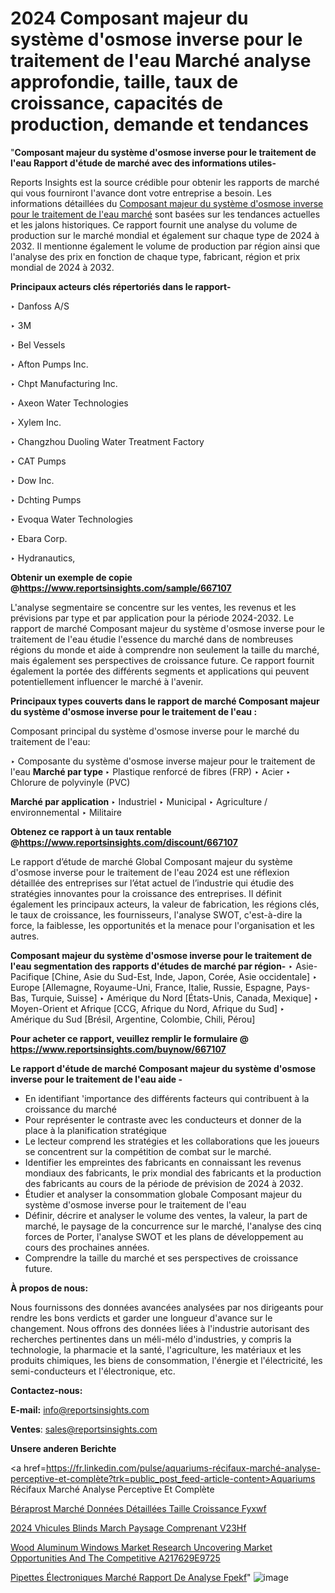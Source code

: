 # 2024 Composant majeur du système d'osmose inverse pour le traitement de l'eau Marché analyse approfondie, taille, taux de croissance, capacités de production, demande et tendances

 "<strong>Composant majeur du système d'osmose inverse pour le traitement de l'eau Rapport d'étude de marché avec des informations utiles-</strong>

Reports Insights est la source crédible pour obtenir les rapports de marché qui vous fourniront l'avance dont votre entreprise a besoin. Les informations détaillées du <a href=https://www.reportsinsights.com/sample/667107>Composant majeur du système d'osmose inverse pour le traitement de l'eau marché</a> sont basées sur les tendances actuelles et les jalons historiques. Ce rapport fournit une analyse du volume de production sur le marché mondial et également sur chaque type de 2024 à 2032. Il mentionne également le volume de production par région ainsi que l'analyse des prix en fonction de chaque type, fabricant, région et prix mondial de 2024 à 2032.

<b>Principaux acteurs clés répertoriés dans le rapport-</b>

‣ Danfoss A/S

‣ 3M

‣ Bel Vessels

‣ Afton Pumps Inc.

‣ Chpt Manufacturing Inc.

‣ Axeon Water Technologies

‣ Xylem Inc.

‣ Changzhou Duoling Water Treatment Factory

‣ CAT Pumps

‣ Dow Inc.

‣ Dchting Pumps

‣ Evoqua Water Technologies

‣ Ebara Corp.

‣ Hydranautics,

<strong><b>Obtenir un exemple de copie @</b></strong><a href=https://www.reportsinsights.com/sample/667107><strong><b>https://www.reportsinsights.com/sample/667107</b></strong></a>

L'analyse segmentaire se concentre sur les ventes, les revenus et les prévisions par type et par application pour la période 2024-2032. Le rapport de marché Composant majeur du système d'osmose inverse pour le traitement de l'eau étudie l'essence du marché dans de nombreuses régions du monde et aide à comprendre non seulement la taille du marché, mais également ses perspectives de croissance future. Ce rapport fournit également la portée des différents segments et applications qui peuvent potentiellement influencer le marché à l'avenir.

<strong>Principaux types couverts dans le rapport de marché Composant majeur du système d'osmose inverse pour le traitement de l'eau :</strong>

Composant principal du système d'osmose inverse pour le marché du traitement de l'eau:

‣  Composante du système d'osmose inverse majeur pour le traitement de l'eau <strong> Marché <strong> par type </strong> </strong>
‣ Plastique renforcé de fibres (FRP)
‣ Acier
‣ Chlorure de polyvinyle (PVC)

<strong>Marché par application </strong>
‣ Industriel
‣ Municipal
‣ Agriculture / environnemental
‣ Militaire

<strong><b>Obtenez ce rapport à un taux rentable @</b></strong><a href=https://www.reportsinsights.com/discount/667107><strong><b>https://www.reportsinsights.com/discount/667107</b></strong></a>

Le rapport d’étude de marché Global Composant majeur du système d'osmose inverse pour le traitement de l'eau 2024 est une réflexion détaillée des entreprises sur l’état actuel de l’industrie qui étudie des stratégies innovantes pour la croissance des entreprises. Il définit également les principaux acteurs, la valeur de fabrication, les régions clés, le taux de croissance, les fournisseurs, l'analyse SWOT, c'est-à-dire la force, la faiblesse, les opportunités et la menace pour l'organisation et les autres.

<strong>Composant majeur du système d'osmose inverse pour le traitement de l'eau segmentation des rapports d'études de marché par région-</strong>
‣ Asie-Pacifique [Chine, Asie du Sud-Est, Inde, Japon, Corée, Asie occidentale]
‣ Europe [Allemagne, Royaume-Uni, France, Italie, Russie, Espagne, Pays-Bas, Turquie, Suisse]
‣ Amérique du Nord [États-Unis, Canada, Mexique]
‣ Moyen-Orient et Afrique [CCG, Afrique du Nord, Afrique du Sud]
‣ Amérique du Sud [Brésil, Argentine, Colombie, Chili, Pérou]

<strong>Pour acheter ce rapport, veuillez remplir le formulaire @   <a href=https://www.reportsinsights.com/buynow/667107>https://www.reportsinsights.com/buynow/667107</a></strong>

<strong>Le rapport d'étude de marché Composant majeur du système d'osmose inverse pour le traitement de l'eau aide -</strong>
<ul>
  <li>En identifiant 'importance des différents facteurs qui contribuent à la croissance du marché</li>
  <li>Pour représenter le contraste avec les conducteurs et donner de la place à la planification stratégique</li>
  <li>Le lecteur comprend les stratégies et les collaborations que les joueurs se concentrent sur la compétition de combat sur le marché.</li>
  <li>Identifier les empreintes des fabricants en connaissant les revenus mondiaux des fabricants, le prix mondial des fabricants et la production des fabricants au cours de la période de prévision de 2024 à 2032.</li>
  <li>Étudier et analyser la consommation globale Composant majeur du système d'osmose inverse pour le traitement de l'eau</li>
  <li>Définir, décrire et analyser le volume des ventes, la valeur, la part de marché, le paysage de la concurrence sur le marché, l'analyse des cinq forces de Porter, l'analyse SWOT et les plans de développement au cours des prochaines années.</li>
  <li>Comprendre la taille du marché et ses perspectives de croissance future.</li>
</ul>
<strong>À propos de nous:</strong>

Nous fournissons des données avancées analysées par nos dirigeants pour rendre les bons verdicts et garder une longueur d'avance sur le changement. Nous offrons des données liées à l'industrie autorisant des recherches pertinentes dans un méli-mélo d'industries, y compris la technologie, la pharmacie et la santé, l'agriculture, les matériaux et les produits chimiques, les biens de consommation, l'énergie et l'électricité, les semi-conducteurs et l'électronique, etc.

<strong>Contactez-nous:</strong>

<strong>E-mail:</strong> <a href=mailto:info@reportsinsights.com>info@reportsinsights.com</a>

<strong>Ventes</strong>: <a href=mailto:sales@reportsinsights.com>sales@reportsinsights.com</a>

<strong>Unsere anderen Berichte</strong>

<a href=https://fr.linkedin.com/pulse/aquariums-récifaux-marché-analyse-perceptive-et-complète?trk=public_post_feed-article-content>Aquariums Récifaux Marché Analyse Perceptive Et Complète</a>

<a href=https://fr.linkedin.com/pulse/béraprost-marché-données-détaillées-taille-croissance-fyxwf/>Béraprost Marché Données Détaillées Taille Croissance Fyxwf</a>

<a href=https://www.linkedin.com/pulse/2024-v%C3%A9hicules-blind%C3%A9s-march%C3%A9-paysage-comprenant-v23hf/>2024 Vhicules Blinds March Paysage Comprenant V23Hf</a>

<a href=https://medium.com/@khalunansh/wood-aluminum-windows-market-research-uncovering-market-opportunities-and-the-competitive-a217629e9725>Wood Aluminum Windows Market Research Uncovering Market Opportunities And The Competitive A217629E9725</a>

<a href=https://fr.linkedin.com/pulse/pipettes-électroniques-marché-rapport-de-analyse-fpekf/>Pipettes Électroniques Marché Rapport De Analyse Fpekf</a>"
![image](https://github.com/daminid12/RImarketgrowth/assets/158430485/3f238187-665d-4f02-a15c-13e60a850781)
